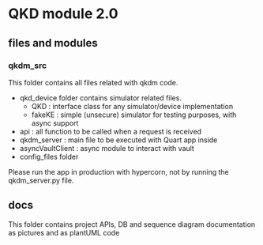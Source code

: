# QKD module 2.0

## files and modules 
### qkdm_src 
This folder contains all files related with qkdm code. 
- qkd_device folder contains simulator related files. 
    - QKD : interface class for any simulator/device implementation 
    - fakeKE : simple (unsecure) simulator for testing purposes, with async support
- api : all function to be called when a request is received 
- qkdm_server : main file to be executed with Quart app inside 
- asyncVaultClient : async module to interact with vault 
- config_files folder 

Please run the app in production with hypercorn, not by running the qkdm_server.py file. 

## docs
This folder contains project APIs, DB and sequence diagram documentation as pictures and as plantUML code